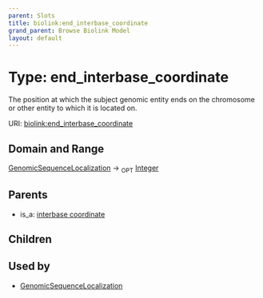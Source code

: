 ```yaml
---
parent: Slots
title: biolink:end_interbase_coordinate
grand_parent: Browse Biolink Model
layout: default
---
```


# Type: end_interbase_coordinate


The position at which the subject genomic entity ends on the chromosome or other entity to which it is located on.

URI: [biolink:end_interbase_coordinate](https://w3id.org/biolink/vocab/end_interbase_coordinate)

## Domain and Range

[GenomicSequenceLocalization](GenomicSequenceLocalization.md) ->  <sub>OPT</sub> [Integer](types/Integer.md)

## Parents

 *  is_a: [interbase coordinate](interbase_coordinate.md)

## Children


## Used by

 * [GenomicSequenceLocalization](GenomicSequenceLocalization.md)
